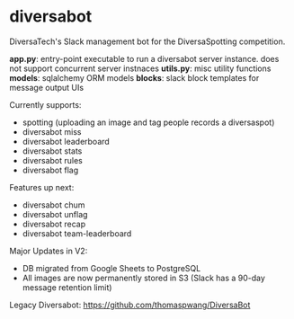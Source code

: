 # diversabot
DiversaTech's Slack management bot for the DiversaSpotting competition.

**app.py**: entry-point executable to run a diversabot server instance. does not support concurrent server instnaces
**utils.py**: misc utility functions
**models**: sqlalchemy ORM models
**blocks**: slack block templates for message output UIs

Currently supports:
- spotting (uploading an image and tag people records a diversaspot)
- diversabot miss
- diversabot leaderboard
- diversabot stats
- diversabot rules
- diversabot flag

Features up next:
- diversabot chum
- diversabot unflag
- diversabot recap
- diversabot team-leaderboard


Major Updates in V2:
- DB migrated from Google Sheets to PostgreSQL
- All images are now permanently stored in S3 (Slack has a 90-day message retention limit)

Legacy Diversabot: https://github.com/thomaspwang/DiversaBot